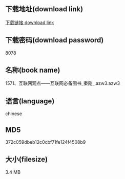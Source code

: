 ## 下载地址(download link)
[下载链接 download link](https://voluble-croquembouche-d321dc.netlify.app/?s=1571%E3%80%81%E4%BA%92%E8%81%94%E7%BD%91%E8%A7%82%E7%82%B9%E2%80%94%E2%80%94%E4%BA%92%E8%81%94%E7%BD%91%E5%BF%85%E5%A4%87%E5%9B%BE%E4%B9%A6_%E7%A7%A6%E5%88%9A_.azw3)

## 下载密码(download password)
8078

## 名称(book name)
1571、互联网观点——互联网必备图书_秦刚_.azw3.azw3

## 语言(language)
chinese

## MD5
372c059dbeb12c0cbf71fe124f4508b9

## 大小(filesize)
3.4 MB
